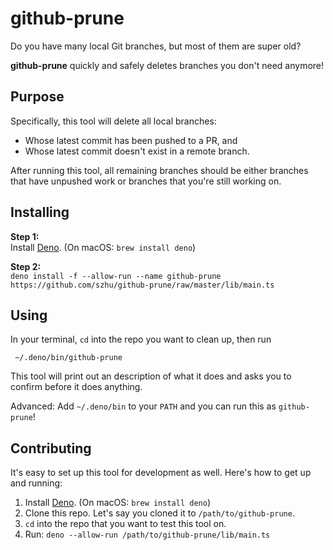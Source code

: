 # github-prune

Do you have many local Git branches, but most of them are super old?

**github-prune** quickly and safely deletes branches you don't need anymore!

## Purpose

Specifically, this tool will delete all local branches:

- Whose latest commit has been pushed to a PR, and
- Whose latest commit doesn't exist in a remote branch.

After running this tool, all remaining branches should be either branches that
have unpushed work or branches that you're still working on.

## Installing

**Step 1:**\
Install [Deno](https://deno.land). (On macOS: `brew install deno`)

**Step 2:**\
`deno install -f --allow-run --name github-prune https://github.com/szhu/github-prune/raw/master/lib/main.ts`

## Using

In your terminal, `cd` into the repo you want to clean up, then run

     ~/.deno/bin/github-prune

This tool will print out an description of what it does and asks you to confirm
before it does anything.

Advanced: Add `~/.deno/bin` to your `PATH` and you can run this as `github-prune`!

## Contributing

It's easy to set up this tool for development as well. Here's how to get up and
running:

1. Install [Deno](https://deno.land). (On macOS: `brew install deno`)
2. Clone this repo. Let's say you cloned it to `/path/to/github-prune`.
3. `cd` into the repo that you want to test this tool on.
4. Run: `deno --allow-run /path/to/github-prune/lib/main.ts`
